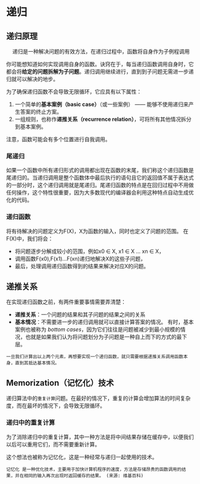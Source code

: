 # 递归

## 递归原理
<pre>
  递归是一种解决问题的有效方法，在递归过程中，函数将自身作为子例程调用
</pre>

你可能想知道如何实现调用自身的函数。诀窍在于，每当递归函数调用自身时，它都会将**给定的问题拆解为子问题**。递归调用继续进行，直到到子问题无需进一步递归就可以解决的地步。

为了确保递归函数不会导致无限循环，它应具有以下属性：

1. 一个简单的**基本案例（basic case）**（或一些案例） —— 能够不使用递归来产生答案的终止方案。
2. 一组规则，也称作**递推关系（recurrence relation）**，可将所有其他情况拆分到基本案例。

注意，函数可能会有多个位置进行自我调用。


### 尾递归

如果一个函数中所有递归形式的调用都出现在函数的末尾，我们称这个递归函数是尾递归的。当递归调用是整个函数体中最后执行的语句且它的返回值不属于表达式的一部分时，这个递归调用就是尾递归。尾递归函数的特点是在回归过程中不用做任何操作，这个特性很重要，因为大多数现代的编译器会利用这种特点自动生成优化的代码。

### 递归函数

将有待解决的问题定义为F(X)，X为函数的输入，同时也定义了问题的范围。
在F(X)中，我们将会：

* 将问题逐步分解成较小的范围，例如x0 ∈ X, x1 ∈ X ... xn ∈ X，
* 调用函数F(x0),F(x1)...F(xn)递归地解决X的这些子问题，
* 最后，处理调用递归函数得到的结果来解决对应X的问题。

## 递推关系

在实现递归函数之前，有两件重要事情需要弄清楚：

* **递推关系**：一个问题的结果和其子问题的结果之间的关系
* **基本情况**：不需要进一步的递归调用就可以直接计算答案的情况。 有时，基本案例也被称为 *bottom cases*，因为它们往往是问题被减少到最小规模的情况，也就是如果我们认为将问题划分为子问题是一种自上而下的方式的最下层。

```
一旦我们计算出以上两个元素，再想要实现一个递归函数，就只需要根据递推关系调用函数本身，直到其抵达基本情况。
```

## Memorization（记忆化）技术

递归算法中的`重复计算`问题。在最好的情况下，重复的计算会增加算法的时间复杂度，而在最坏的情况下，会导致无限循环。

### 递归中的重复计算

为了消除递归中的重复计算，其中一种方法是将中间结果存储在缓存中，以便我们以后可以重用它们，而不需要重新计算。

这个想法也被称为记忆化，这是一种经常与递归一起使用的技术。

```
记忆化 是一种优化技术，主要用于加快计算机程序的速度，方法是存储昂贵的函数调用的结果，并在相同的输入再次出现时返回缓存的结果。 (来源: 维基百科)
```